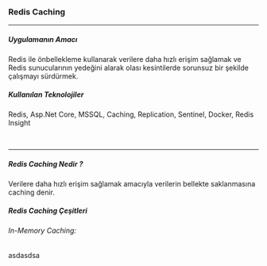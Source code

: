 <h3>Redis Caching</h3>
<hr>
<h5>Uygulamanın Amacı</h5>
<p>Redis ile önbellekleme kullanarak verilere daha hızlı erişim sağlamak ve Redis sunucularının yedeğini alarak olası kesintilerde sorunsuz bir şekilde çalışmayı sürdürmek.</p>
<h5>Kullanılan Teknolojiler</h5>
<p>Redis, Asp.Net Core, MSSQL, Caching, Replication, Sentinel, Docker, Redis Insight</p>
<br>
<hr>

<h5>Redis Caching Nedir ?</h5>

<p>Verilere daha hızlı erişim sağlamak amacıyla verilerin bellekte saklanmasına caching denir.</p>

<h5>Redis Caching Çeşitleri</h5>

<p><h6>In-Memory Caching: </h6>asdasdsa</p> 
